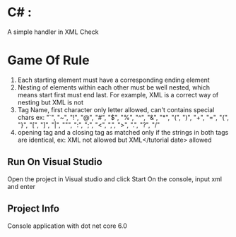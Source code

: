 # C# :
A simple handler in XML Check

# Game Of Rule
1. Each starting element must have a corresponding ending element
2. Nesting of elements within each other must be well nested, which means start first must end last. For example, <tutorial><topic>XML</topic></tutorial> is a correct way of nesting but <tutorial><topic>XML</tutorial></topic> is not
3. Tag Name, first character only letter allowed, can't contains special chars ex: "`", "~", "!", "@", "#", "$", "%", "^", "&", "*", "(", ")", "+", "=", "{", "}", "[", "]", "|", "\"", ":", ";", "<", ",", ">", ".", "?", "/" 
4. opening tag and a closing tag as matched only if the strings in both tags are identical, ex: <tutorial date="01/01/2000">XML</tutorial> not allowed but <tutorial date="01/01/2000">XML</tutorial date> allowed

## Run On Visual Studio
Open the project in Visual studio and click Start
On the console, input xml and enter

## Project Info
Console application with dot net core 6.0